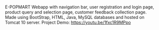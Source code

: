 E-POPMART Webapp with navigation bar, user registration and login page, product query and selection page, customer feedback collection page. Made using BootStrap, HTML, Java, MySQL databases and hosted on Tomcat 10 server. Project Demo: https://youtu.be/1fxc1R9MPpo
